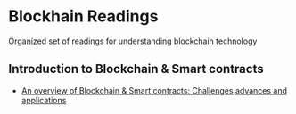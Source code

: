 # Blockhain Readings
Organized set of readings for understanding blockchain technology

## Introduction to Blockchain & Smart contracts
- [An overview of Blockchain & Smart contracts: Challenges,advances and applications](https://www.sciencedirect.com/science/article/abs/pii/S0167739X19316280?via%3Dihub)
